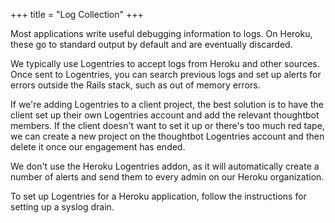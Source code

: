 +++
title = "Log Collection"
+++

Most applications write useful debugging information to logs. On Heroku, these go to standard output by default and are eventually discarded.

We typically use Logentries to accept logs from Heroku and other sources. Once sent to Logentries, you can search previous logs and set up alerts for errors outside the Rails stack, such as out of memory errors.

If we're adding Logentries to a client project, the best solution is to have the client set up their own Logentries account and add the relevant thoughtbot members. If the client doesn't want to set it up or there's too much red tape, we can create a new project on the thoughtbot Logentries account and then delete it once our engagement has ended.

We don't use the Heroku Logentries addon, as it will automatically create a number of alerts and send them to every admin on our Heroku organization.

To set up Logentries for a Heroku application, follow the instructions for setting up a syslog drain.